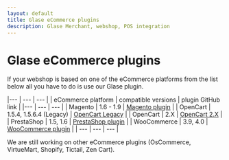 ```yaml
---
layout: default
title: Glase eCommerce plugins
description: Glase Merchant, webshop, POS integration
---
```



# Glase eCommerce plugins

If your webshop is based on one of the eCommerce platforms from the list below all you have to do is use our Glase plugin.

|--- | --- | --- |
|  eCommerce platform | compatible versions | plugin GitHub link |
|--- | --- | --- |
| Magento | 1.6 - 1.9 | [Magento plugin](https://github.com/SeamlessDistribution/seqr-magento-plugin) |
| OpenCart | 1.5.4, 1.5.6.4 (Legacy) | [OpenCart Legacy](https://github.com/SeamlessDistribution/seqr-opencart-plugin-legacy) |
| OpenCart | 2.X | [OpenCart 2.X](https://github.com/SeamlessDistribution/seqr-opencart-plugin) |
| PrestaShop | 1.5, 1.6 | [PrestaShop plugin](https://github.com/SeamlessDistribution/seqr-prestashop-plugin) |
| WooCommerce | 3.9, 4.0 | [WooCommerce plugin](https://github.com/SeamlessDistribution/woocommerce-seqr-payment-gateway) |
| --- | --- | --- |

We are still working on other eCommerce plugins (OsCommerce, VirtueMart, Shopify, Tictail, Zen Cart).
